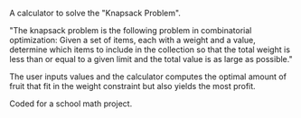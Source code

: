 A calculator to solve the "Knapsack Problem".

"The knapsack problem is the following problem in combinatorial optimization: 
Given a set of items, each with a weight and a value, determine which items to include in the collection so that the total weight is less than or equal to a given limit and the total value is as large as possible."

The user inputs values and the calculator computes the optimal amount of fruit that fit in the weight constraint but also yields the most profit.

Coded for a school math project.
